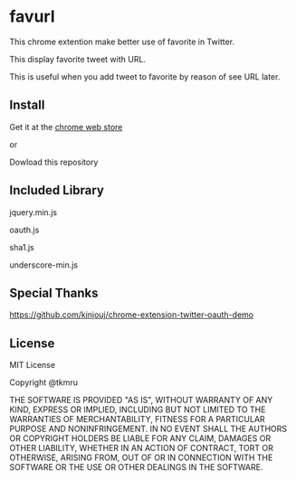 favurl
=======

This chrome extention make better use of favorite in Twitter.

This display favorite tweet with URL. 

This is useful when you add tweet to favorite by reason of see URL later. 

Install
-------
Get it at the [chrome web store](https://chrome.google.com/webstore/detail/favurl/bkgheafjpigbhblaobcdfobilcmpjglb?utm_source=chrome-ntp-icon)

or

Dowload this repository 

Included Library
-------
jquery.min.js

oauth.js

sha1.js

underscore-min.js

Special Thanks
-------
https://github.com/kinjouj/chrome-extension-twitter-oauth-demo

License
-------
MIT License

Copyright @tkmru

THE SOFTWARE IS PROVIDED "AS IS", WITHOUT WARRANTY OF ANY KIND, EXPRESS OR IMPLIED, INCLUDING BUT NOT LIMITED TO THE WARRANTIES OF MERCHANTABILITY, FITNESS FOR A PARTICULAR PURPOSE AND NONINFRINGEMENT. IN NO EVENT SHALL THE AUTHORS OR COPYRIGHT HOLDERS BE LIABLE FOR ANY CLAIM, DAMAGES OR OTHER LIABILITY, WHETHER IN AN ACTION OF CONTRACT, TORT OR OTHERWISE, ARISING FROM, OUT OF OR IN CONNECTION WITH THE SOFTWARE OR THE USE OR OTHER DEALINGS IN THE SOFTWARE.
